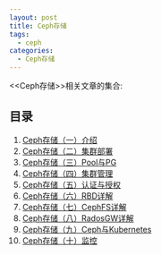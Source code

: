 ```yaml
---
layout: post
title: Ceph存储
tags: 
  - ceph
categories:
  - Ceph存储
---
```


<<Ceph存储>>相关文章的集合:
<!-- more -->
## 目录

1. [Ceph存储（一）介绍](https://ngwind.github.io/ceph%E5%AD%98%E5%82%A8/2019/07/11/Ceph%E5%AD%98%E5%82%A8-%E4%B8%80-%E4%BB%8B%E7%BB%8D/)
2. [Ceph存储（二）集群部署](https://ngwind.github.io/ceph%E5%AD%98%E5%82%A8/2019/07/12/Ceph%E5%AD%98%E5%82%A8-%E4%BA%8C-%E9%9B%86%E7%BE%A4%E9%83%A8%E7%BD%B2/)
3. [Ceph存储（三）Pool与PG](https://ngwind.github.io/ceph%E5%AD%98%E5%82%A8/2019/07/13/Ceph%E5%AD%98%E5%82%A8-%E4%B8%89-Pool%E4%B8%8EPG/)
4. [Ceph存储（四）集群管理](https://ngwind.github.io/ceph%E5%AD%98%E5%82%A8/2019/07/14/Ceph%E5%AD%98%E5%82%A8-%E5%9B%9B-%E9%9B%86%E7%BE%A4%E7%AE%A1%E7%90%86/)
5. [Ceph存储（五）认证与授权](https://ngwind.github.io/ceph%E5%AD%98%E5%82%A8/2019/07/15/Ceph%E5%AD%98%E5%82%A8-%E4%BA%94-%E8%AE%A4%E8%AF%81%E4%B8%8E%E6%8E%88%E6%9D%83/)
6. [Ceph存储（六）RBD详解](https://ngwind.github.io/ceph%E5%AD%98%E5%82%A8/2019/07/16/Ceph%E5%AD%98%E5%82%A8-%E5%85%AD-RBD%E8%AF%A6%E8%A7%A3/)
7. [Ceph存储（七）CephFS详解](https://ngwind.github.io/ceph%E5%AD%98%E5%82%A8/2019/07/17/Ceph%E5%AD%98%E5%82%A8-%E4%B8%83-CephFS%E8%AF%A6%E8%A7%A3/)
8. [Ceph存储（八）RadosGW详解](https://ngwind.github.io/ceph%E5%AD%98%E5%82%A8/2019/07/18/Ceph%E5%AD%98%E5%82%A8-%E5%85%AB-RadosGW%E8%AF%A6%E8%A7%A3/)
9. [Ceph存储（九）Ceph与Kubernetes](https://ngwind.github.io/ceph%E5%AD%98%E5%82%A8/2019/07/19/Ceph%E5%AD%98%E5%82%A8-%E4%B9%9D-Ceph%E4%B8%8EKubernetes/)
10. [Ceph存储（十）监控](https://ngwind.github.io/ceph%E5%AD%98%E5%82%A8/2019/07/20/Ceph%E5%AD%98%E5%82%A8-%E5%8D%81-%E7%9B%91%E6%8E%A7/)
